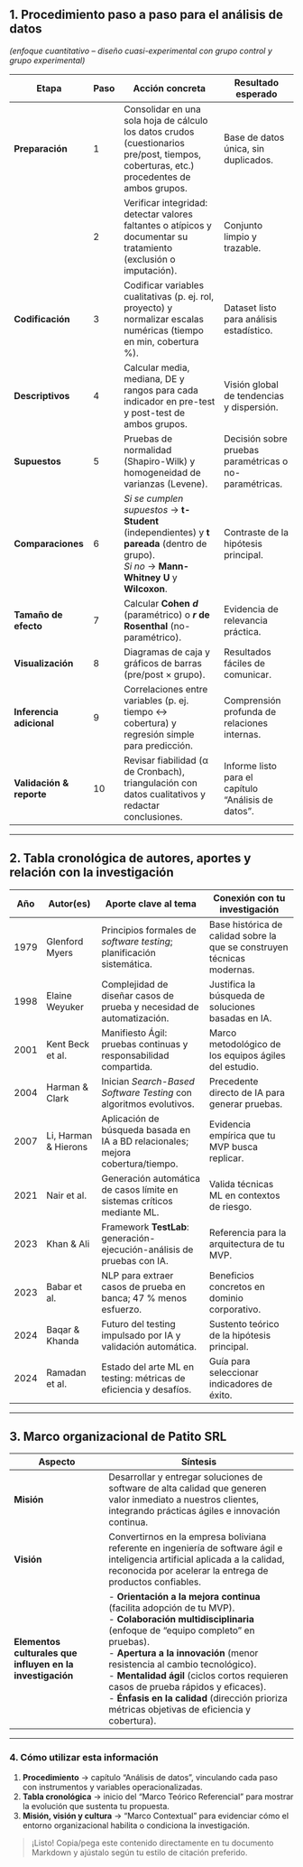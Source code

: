 ## 1. Procedimiento paso a paso para el análisis de datos  
*(enfoque cuantitativo – diseño cuasi-experimental con grupo control y grupo experimental)*  

| **Etapa** | **Paso** | **Acción concreta** | **Resultado esperado** |
|-----------|---------|---------------------|------------------------|
| **Preparación** | 1 | Consolidar en una sola hoja de cálculo los datos crudos (cuestionarios pre/post, tiempos, coberturas, etc.) procedentes de ambos grupos. | Base de datos única, sin duplicados. |
| | 2 | Verificar integridad: detectar valores faltantes o atípicos y documentar su tratamiento (exclusión o imputación). | Conjunto limpio y trazable. |
| **Codificación** | 3 | Codificar variables cualitativas (p. ej. rol, proyecto) y normalizar escalas numéricas (tiempo en min, cobertura %). | Dataset listo para análisis estadístico. |
| **Descriptivos** | 4 | Calcular media, mediana, DE y rangos para cada indicador en pre-test y post-test de ambos grupos. | Visión global de tendencias y dispersión. |
| **Supuestos** | 5 | Pruebas de normalidad (Shapiro-Wilk) y homogeneidad de varianzas (Levene). | Decisión sobre pruebas paramétricas o no-paramétricas. |
| **Comparaciones** | 6 | *Si se cumplen supuestos* → **t-Student** (independientes) y **t pareada** (dentro de grupo).<br>*Si no* → **Mann-Whitney U** y **Wilcoxon**. | Contraste de la hipótesis principal. |
| **Tamaño de efecto** | 7 | Calcular **Cohen _d_** (paramétrico) o **_r_ de Rosenthal** (no-paramétrico). | Evidencia de relevancia práctica. |
| **Visualización** | 8 | Diagramas de caja y gráficos de barras (pre/post × grupo). | Resultados fáciles de comunicar. |
| **Inferencia adicional** | 9 | Correlaciones entre variables (p. ej. tiempo ↔ cobertura) y regresión simple para predicción. | Comprensión profunda de relaciones internas. |
| **Validación & reporte** | 10 | Revisar fiabilidad (α de Cronbach), triangulación con datos cualitativos y redactar conclusiones. | Informe listo para el capítulo “Análisis de datos”. |

---

## 2. Tabla cronológica de autores, aportes y relación con la investigación  

| **Año** | **Autor(es)** | **Aporte clave al tema** | **Conexión con tu investigación** |
|---------|--------------|--------------------------|-----------------------------------|
| 1979 | Glenford Myers | Principios formales de *software testing*; planificación sistemática. | Base histórica de calidad sobre la que se construyen técnicas modernas. |
| 1998 | Elaine Weyuker | Complejidad de diseñar casos de prueba y necesidad de automatización. | Justifica la búsqueda de soluciones basadas en IA. |
| 2001 | Kent Beck et al. | Manifiesto Ágil: pruebas continuas y responsabilidad compartida. | Marco metodológico de los equipos ágiles del estudio. |
| 2004 | Harman & Clark | Inician *Search-Based Software Testing* con algoritmos evolutivos. | Precedente directo de IA para generar pruebas. |
| 2007 | Li, Harman & Hierons | Aplicación de búsqueda basada en IA a BD relacionales; mejora cobertura/tiempo. | Evidencia empírica que tu MVP busca replicar. |
| 2021 | Nair et al. | Generación automática de casos límite en sistemas críticos mediante ML. | Valida técnicas ML en contextos de riesgo. |
| 2023 | Khan & Ali | Framework **TestLab**: generación-ejecución-análisis de pruebas con IA. | Referencia para la arquitectura de tu MVP. |
| 2023 | Babar et al. | NLP para extraer casos de prueba en banca; 47 % menos esfuerzo. | Beneficios concretos en dominio corporativo. |
| 2024 | Baqar & Khanda | Futuro del testing impulsado por IA y validación automática. | Sustento teórico de la hipótesis principal. |
| 2024 | Ramadan et al. | Estado del arte ML en testing: métricas de eficiencia y desafíos. | Guía para seleccionar indicadores de éxito. |

---

## 3. Marco organizacional de **Patito SRL**

| **Aspecto** | **Síntesis** |
|-------------|--------------|
| **Misión** | Desarrollar y entregar soluciones de software de alta calidad que generen valor inmediato a nuestros clientes, integrando prácticas ágiles e innovación continua. |
| **Visión** | Convertirnos en la empresa boliviana referente en ingeniería de software ágil e inteligencia artificial aplicada a la calidad, reconocida por acelerar la entrega de productos confiables. |
| **Elementos culturales que influyen en la investigación** | - **Orientación a la mejora continua** (facilita adopción de tu MVP).<br>- **Colaboración multidisciplinaria** (enfoque de “equipo completo” en pruebas).<br>- **Apertura a la innovación** (menor resistencia al cambio tecnológico).<br>- **Mentalidad ágil** (ciclos cortos requieren casos de prueba rápidos y eficaces).<br>- **Énfasis en la calidad** (dirección prioriza métricas objetivas de eficiencia y cobertura). |

---

### 4. Cómo utilizar esta información

1. **Procedimiento** → capítulo “Análisis de datos”, vinculando cada paso con instrumentos y variables operacionalizadas.  
2. **Tabla cronológica** → inicio del “Marco Teórico Referencial” para mostrar la evolución que sustenta tu propuesta.  
3. **Misión, visión y cultura** → “Marco Contextual” para evidenciar cómo el entorno organizacional habilita o condiciona la investigación.  

> ¡Listo! Copia/pega este contenido directamente en tu documento Markdown y ajústalo según tu estilo de citación preferido.
